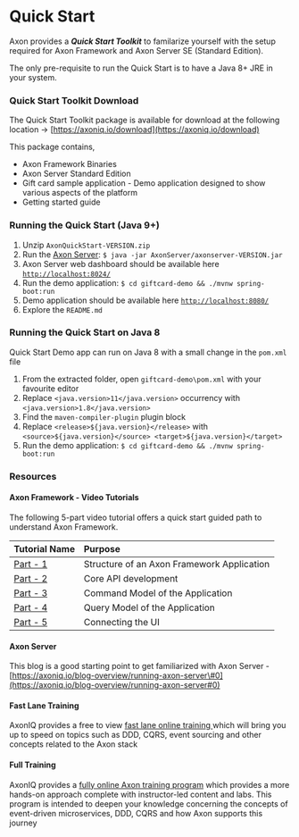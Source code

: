 # Quick Start

Axon provides a _**Quick Start Toolkit**_ to familarize yourself with the setup required for Axon Framework and Axon Server SE \(Standard Edition\). 

The only pre-requisite to run the Quick Start is to have a Java 8+ JRE in your system.

### Quick Start Toolkit Download

The Quick Start Toolkit package is available for download at the following location -&gt; [https://axoniq.io/download](https://axoniq.io/download)

This package contains,

* Axon Framework Binaries
* Axon Server Standard Edition
* Gift card sample application - Demo application designed to show various aspects of the platform
* Getting started guide

### Running the Quick Start \(Java 9+\)

1. Unzip `AxonQuickStart-VERSION.zip`
2. Run the [Axon Server](../axon-server-introduction.md): `$ java -jar AxonServer/axonserver-VERSION.jar`
3. Axon Server web dashboard should be available here [`http://localhost:8024/`](http://localhost:8024/)
4. Run the demo application: `$ cd giftcard-demo && ./mvnw spring-boot:run`
5. Demo application should be available here [`http://localhost:8080/`](http://localhost:8080/)
6. Explore the `README.md`

### Running the Quick Start on Java 8

Quick Start Demo app can run on Java 8 with a small change in the `pom.xml` file

1. From the extracted folder, open `giftcard-demo\pom.xml` with your favourite editor
2. Replace `<java.version>11</java.version>` occurrency with `<java.version>1.8</java.version>`
3. Find the `maven-compiler-plugin` plugin block
4. Replace `<release>${java.version}</release>` with `<source>${java.version}</source> <target>${java.version}</target>`
5. Run the demo application: `$ cd giftcard-demo && ./mvnw spring-boot:run`

### Resources

#### Axon Framework - Video Tutorials

The following 5-part video tutorial offers a quick start guided path to understand Axon Framework.

| Tutorial Name | Purpose |
| :--- | :--- |
| [Part - 1](https://www.youtube.com/watch?v=tqn9p8Duy54) | Structure of an Axon Framework Application |
| [Part - 2](https://www.youtube.com/watch?v=vnCxjWZrrk0) | Core API development |
| [Part - 3](https://www.youtube.com/watch?v=7oy4w5THFEU) | Command Model of the Application |
| [Part - 4](https://www.youtube.com/watch?v=jS1vfc5EohM&t=297s) | Query Model of the Application |
| [Part - 5](https://www.youtube.com/watch?v=lxonQnu1txQ&t=413s) | Connecting the UI |

#### Axon Server

This blog is a good starting point to get familiarized with Axon Server - [https://axoniq.io/blog-overview/running-axon-server\#0](https://axoniq.io/blog-overview/running-axon-server#0)

#### Fast Lane Training

AxonIQ provides a free to view [fast lane online training ](https://lp.axoniq.io/fast-lane-axon-framework-online-training)which will bring you up to speed on topics such as DDD, CQRS, event sourcing and other concepts related to the Axon stack 

#### Full Training

AxonIQ provides a [fully online Axon training program](https://axoniq.io/support-overview/axon-training) which provides a more hands-on approach complete with instructor-led content and labs. This program is intended to deepen your knowledge concerning the concepts of event-driven microservices, DDD, CQRS and how Axon supports this journey



